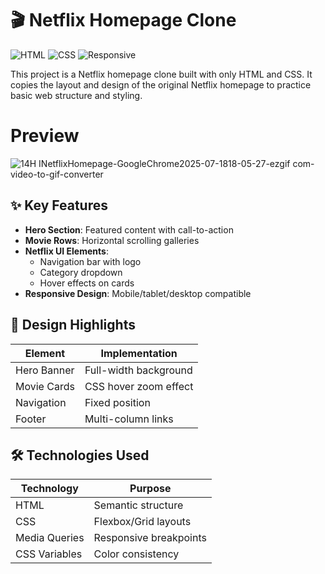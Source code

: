 # 🎬 Netflix Homepage Clone

![HTML](https://img.shields.io/badge/HTML-Standard-E34F26)
![CSS](https://img.shields.io/badge/CSS-Styling-1572B6)
![Responsive](https://img.shields.io/badge/Responsive-Yes-28A745)

This project is a Netflix homepage clone built with only HTML and CSS.
It copies the layout and design of the original Netflix homepage to practice basic web structure and styling.

# Preview
![14H INetflixHomepage-GoogleChrome2025-07-1818-05-27-ezgif com-video-to-gif-converter](https://github.com/user-attachments/assets/ae2fc4cd-86b3-457b-a2ac-7e6231073b48)

## ✨ Key Features
- **Hero Section**: Featured content with call-to-action
- **Movie Rows**: Horizontal scrolling galleries
- **Netflix UI Elements**:
  - Navigation bar with logo
  - Category dropdown
  - Hover effects on cards
- **Responsive Design**: Mobile/tablet/desktop compatible

## 🎨 Design Highlights
| Element | Implementation |
|---------|----------------|
| Hero Banner | Full-width background |
| Movie Cards | CSS hover zoom effect |
| Navigation | Fixed position |
| Footer | Multi-column links |

## 🛠️ Technologies Used
| Technology | Purpose |
|------------|---------|
| HTML | Semantic structure |
| CSS | Flexbox/Grid layouts |
| Media Queries | Responsive breakpoints |
| CSS Variables | Color consistency |


